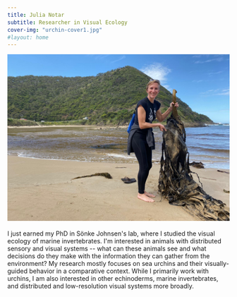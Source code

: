 ```yaml
---
title: Julia Notar
subtitle: Researcher in Visual Ecology
cover-img: "urchin-cover1.jpg"
#layout: home
---
```


<img style="float: right; padding-bottom: 20px;" src="/australia_kelp.JPG">

I just earned my PhD in Sönke Johnsen's lab, where I studied the visual ecology of marine invertebrates. I'm interested in animals with distributed sensory and visual systems -- what can these animals see and what decisions do they make with the information they can gather from the environment? My research mostly focuses on sea urchins and their visually-guided behavior in a comparative context. While I primarily work with urchins, I am also interested in other echinoderms, marine invertebrates, and distributed and low-resolution visual systems more broadly.
